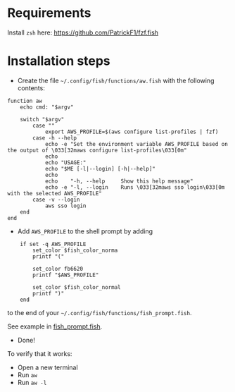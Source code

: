 # Requirements

Install `zsh` here: https://github.com/PatrickF1/fzf.fish

# Installation steps

* Create the file `~/.config/fish/functions/aw.fish` with the following contents:

```fish
function aw
    echo cmd: "$argv"

    switch "$argv"
        case ""
            export AWS_PROFILE=$(aws configure list-profiles | fzf)
        case -h --help
            echo -e "Set the environment variable AWS_PROFILE based on the output of \033[32maws configure list-profiles\033[0m"
            echo
            echo "USAGE:"
            echo "$ME [-l|--login] [-h|--help]"
            echo
            echo    "-h, --help     Show this help message"
            echo -e "-l, --login    Runs \033[32maws sso login\033[0m with the selected AWS_PROFILE"
        case -v --login
            aws sso login
    end
end
```

* Add `AWS_PROFILE`  to the shell prompt by adding

```fish
    if set -q AWS_PROFILE
        set_color $fish_color_norma
        printf "("

        set_color fb6620
        printf "$AWS_PROFILE"

        set_color $fish_color_normal
        printf ")"
    end
```

to the end of your `~/.config/fish/functions/fish_prompt.fish`.

See example in [fish_prompt.fish](fish_prompt.fish).

* Done!

To verify that it works:

* Open a new terminal
* Run `aw`
* Run `aw -l`
